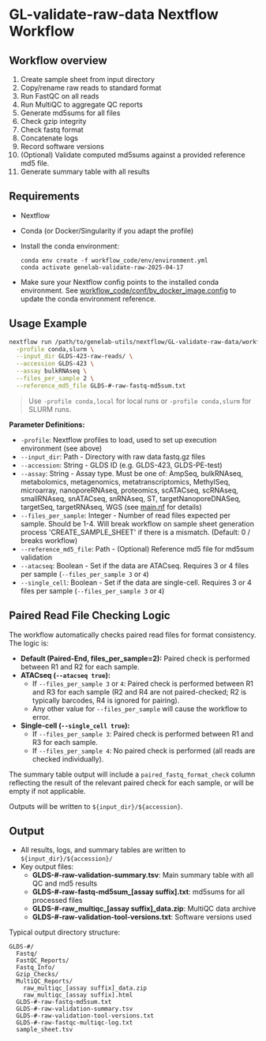 # GL-validate-raw-data Nextflow Workflow

## Workflow overview

1. Create sample sheet from input directory
2. Copy/rename raw reads to standard format
3. Run FastQC on all reads
4. Run MultiQC to aggregate QC reports
5. Generate md5sums for all files
6. Check gzip integrity
7. Check fastq format
8. Concatenate logs
9. Record software versions
10. (Optional) Validate computed md5sums against a provided reference md5 file.
10. Generate summary table with all results


## Requirements

- Nextflow
- Conda (or Docker/Singularity if you adapt the profile)
- Install the conda environment:
  ```
  conda env create -f workflow_code/env/environment.yml
  conda activate genelab-validate-raw-2025-04-17
  ```
  
- Make sure your Nextflow config points to the installed conda environment. See [workflow_code/conf/by_docker_image.config](workflow_code/conf/by_docker_image.config) to update the conda environment reference.

## Usage Example

```bash
nextflow run /path/to/genelab-utils/nextflow/GL-validate-raw-data/workflow_code/main.nf \
  -profile conda,slurm \
  --input_dir GLDS-423-raw-reads/ \
  --accession GLDS-423 \
  --assay bulkRNAseq \
  --files_per_sample 2 \
  --reference_md5_file GLDS-#-raw-fastq-md5sum.txt
```

> Use `-profile conda,local` for local runs or `-profile conda,slurm` for SLURM runs.


**Parameter Definitions:**

- `-profile`: Nextflow profiles to load, used to set up execution environment (see above)
- `--input_dir`: Path - Directory with raw data fastq.gz files
- `--accession`: String - GLDS ID (e.g. GLDS-423, GLDS-PE-test)
- `--assay`: String - Assay type. Must be one of:
  AmpSeq, bulkRNAseq, metabolomics, metagenomics, metatranscriptomics, MethylSeq, microarray, nanoporeRNAseq, proteomics, scATACseq, scRNAseq, smallRNAseq, snATACseq, snRNAseq, ST, targetNanoporeDNASeq, targetSeq, targetRNAseq, WGS
  (see [main.nf](./workflow_code/main.nf) for details)
- `--files_per_sample`: Integer - Number of read files expected per sample. Should be 1-4. Will break workflow on sample sheet generation process 'CREATE_SAMPLE_SHEET' if there is a mismatch. (Default: 0 / breaks workflow)
- `--reference_md5_file`: Path - (Optional) Reference md5 file for md5sum validation
- `--atacseq`: Boolean - Set if the data are ATACseq. Requires 3 or 4 files per sample (`--files_per_sample 3` or `4`)
- `--single_cell`: Boolean - Set if the data are single-cell. Requires 3 or 4 files per sample (`--files_per_sample 3` or `4`)

## Paired Read File Checking Logic

The workflow automatically checks paired read files for format consistency. The logic is:

- **Default (Paired-End, files_per_sample=2):** Paired check is performed between R1 and R2 for each sample.
- **ATACseq (`--atacseq true`):**
  - If `--files_per_sample 3` or `4`: Paired check is performed between R1 and R3 for each sample (R2 and R4 are not paired-checked; R2 is typically barcodes, R4 is ignored for pairing).
  - Any other value for `--files_per_sample` will cause the workflow to error.
- **Single-cell (`--single_cell true`):**
  - If `--files_per_sample 3`: Paired check is performed between R1 and R3 for each sample.
  - If `--files_per_sample 4`: No paired check is performed (all reads are checked individually).

The summary table output will include a `paired_fastq_format_check` column reflecting the result of the relevant paired check for each sample, or will be empty if not applicable.

Outputs will be written to `${input_dir}/${accession}`. 

## Output

- All results, logs, and summary tables are written to `${input_dir}/${accession}/`
- Key output files:
  - **GLDS-#-raw-validation-summary.tsv**: Main summary table with all QC and md5 results
  - **GLDS-#-raw-fastq-md5sum_[assay suffix].txt**: md5sums for all processed files
  - **GLDS-#-raw_multiqc_[assay suffix]_data.zip**: MultiQC data archive
  - **GLDS-#-raw-validation-tool-versions.txt**: Software versions used

Typical output directory structure:

```
GLDS-#/
  Fastq/
  FastQC_Reports/
  Fastq_Info/
  Gzip_Checks/
  MultiQC_Reports/
    raw_multiqc_[assay suffix]_data.zip
    raw_multiqc_[assay suffix].html
  GLDS-#-raw-fastq-md5sum.txt
  GLDS-#-raw-validation-summary.tsv
  GLDS-#-raw-validation-tool-versions.txt
  GLDS-#-raw-fastqc-multiqc-log.txt
  sample_sheet.tsv
```
